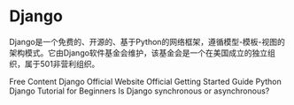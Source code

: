 # Django

Django是一个免费的、开源的、基于Python的网络框架，遵循模型-模板-视图的架构模式。它由Django软件基金会维护，该基金会是一个在美国成立的独立组织，属于501非营利组织。

<ResourceGroupTitle>Free Content</ResourceGroupTitle>
<BadgeLink colorScheme='blue' badgeText='Official Website' href='https://www.djangoproject.com/'>Django Official Website</BadgeLink>
<BadgeLink colorScheme='blue' badgeText='Getting Started' href='https://www.djangoproject.com/start/'>Official Getting Started Guide</BadgeLink>
<BadgeLink colorScheme='red' badgeText='Watch' href='https://www.youtube.com/watch?v=rHux0gMZ3Eg'>Python Django Tutorial for Beginners</BadgeLink>
<BadgeLink colorScheme='yellow' badgeText='Read' href='https://stackoverflow.com/questions/58548089/django-is-synchronous-or-asynchronous'>Is Django synchronous or asynchronous?</BadgeLink>
